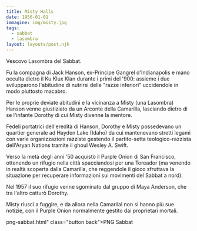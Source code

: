 ```yaml
---
title: Misty Halls
date: 1956-01-01
immagine: img/misty.jpg
tags:
  - sabbat
  - lasombra
layout: layouts/post.njk
---
```


Vescovo Lasombra del Sabbat.

Fu la compagna di Jack Hanson, ex-Principe Gangrel d'Indianapolis e mano occulta dietro il Ku Klux Klan durante i primi del '900: assieme i due svilupparono l'abitudine di nutrirsi delle "razze inferiori" uccidendole in modo piuttosto macabro.

Per le proprie deviate abitudini e la vicinanza a Misty (una Lasombra) Hanson venne giustiziato da un Arconte della Camarilla, lasciando dietro di se l'infante Dorothy di cui Misty divenne la mentore.

Fedeli portatrici dell'eredità di Hanson, Dorothy e Misty possedevano un quartier generale ad Hayden Lake (Idaho) da cui mantenevano stretti legami con varie organizzazioni razziste gestendo il partito-setta teologico-razzista dell'Aryan Nations tramite il ghoul Wesley A. Swift.

Verso la metà degli anni '50 acquistò il Purple Onion di San Francisco, ottenendo un rifugio nella città spacciandosi per una Toreador (ma venendo in realtà scoperta dalla Camarilla, che reggendole il gioco sfruttava la situazione per recuperare informazioni sui movimenti del Sabbat a nord).

Nel 1957 il suo rifugio venne sgominato dal gruppo di Maya Anderson, che tra l'altro catturò Dorothy.

Misty riuscì a fuggire, e da allora nella Camarilal non si hanno più sue notizie, con il Purple Onion normalmente gestito dai proprietari mortali.


png-sabbat.html" class="button back">PNG Sabbat</a>